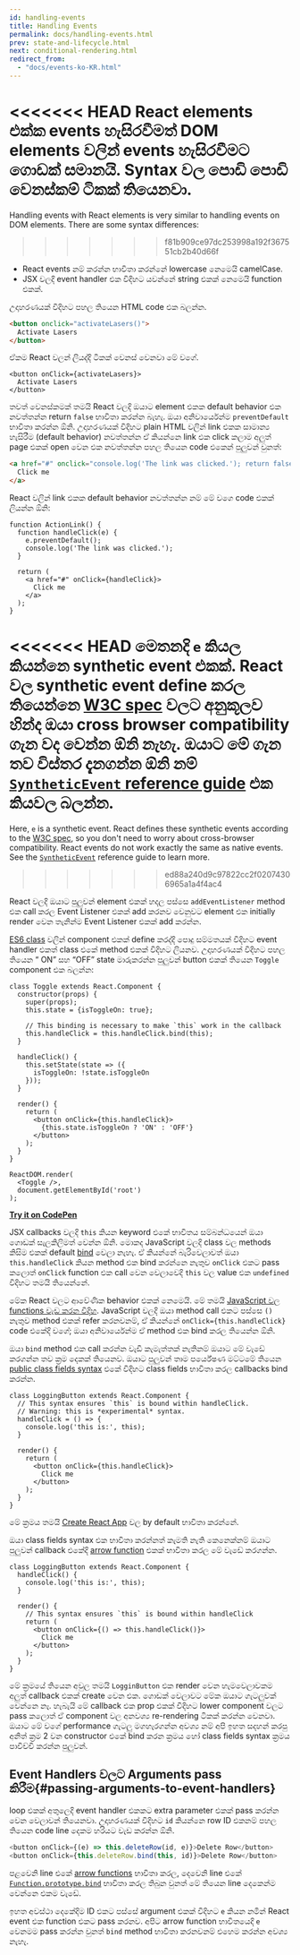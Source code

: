 ```yaml
---
id: handling-events
title: Handling Events
permalink: docs/handling-events.html
prev: state-and-lifecycle.html
next: conditional-rendering.html
redirect_from:
  - "docs/events-ko-KR.html"
---
```


<<<<<<< HEAD
React elements එක්ක events හැසිරවීමත් DOM elements වලින් events හැසිරවීමට ගොඩක් සමානයි. Syntax වල පොඩි පොඩි වෙනස්කම් ටිකක් තියෙනවා.
=======
Handling events with React elements is very similar to handling events on DOM elements. There are some syntax differences:
>>>>>>> f81b909ce97dc253998a192f367551cb2b40d66f

* React events නම් කරන්න භාවිතා කරන්නේ lowercase නෙමෙයි camelCase.
* JSX වලදි event handler එක විදිහට යවන්නේ string එකක් නෙමෙයි function එකක්.

උදාහරණයක් විදිහට පහල තියෙන HTML code එක බලන්න.

```html
<button onclick="activateLasers()">
  Activate Lasers
</button>
```

ඒකම React වලන් ලියද්දි ටිකක් වෙනස් වෙනවා මේ වගේ.

```js{1}
<button onClick={activateLasers}>
  Activate Lasers
</button>
```

තවත් වෙනස්කමක් තමයි React වලදි ඔයාට element එකක default behavior එක නවත්තන්න return `false` භාවිතා කරන්න බැහැ. ඔයා අනිවාර්යෙන්ම `preventDefault` භාවිතා කරන්න ඕනි.
උදාහරණයක් විදිහට plain HTML වලින් link එකක සාමාන්‍ය හැසිරීම (default behavior) නවත්තන්න ඒ කියන්නෙ link එක click කලාම  අලුත් page එකක් open වෙන එක නවත්තන්න පහල තියෙන code එකෙන් පුලුවන් වුනත්:

```html
<a href="#" onclick="console.log('The link was clicked.'); return false">
  Click me
</a>
```

React වලින් link එකක default behavior නවත්තන්න නම් මේ වගෙ code එකක් ලියන්න ඕනි:

```js{2-5,8}
function ActionLink() {
  function handleClick(e) {
    e.preventDefault();
    console.log('The link was clicked.');
  }

  return (
    <a href="#" onClick={handleClick}>
      Click me
    </a>
  );
}
```

<<<<<<< HEAD
මෙතනදි `e` කියල කියන්නෙ synthetic event  එකක්. React වල synthetic event define කරල තියෙන්නෙ [W3C spec](https://www.w3.org/TR/DOM-Level-3-Events/) වලට අනුකූලව හින්ද ඔයා cross browser compatibility ගැන වද වෙන්න ඕනි නැහැ. ඔයාට මේ ගැන තව විස්තර දැනගන්න ඕනි නම් [`SyntheticEvent` reference guide](/docs/events.html) එක කියවල බලන්න.
=======
Here, `e` is a synthetic event. React defines these synthetic events according to the [W3C spec](https://www.w3.org/TR/DOM-Level-3-Events/), so you don't need to worry about cross-browser compatibility. React events do not work exactly the same as native events. See the [`SyntheticEvent`](/docs/events.html) reference guide to learn more.
>>>>>>> ed88a240d9c97822cc2f02074306965a1a4f4ac4

React වලදි ඔයාට පුලුවන් element එකක් හදල පස්සෙ `addEventListener` method එක call කරල Event Listener එකක් add කරනව වෙනුවට element එක initially render වෙන තැනින්ම Event Listener එකක් add කරන්න.

[ES6 class](https://developer.mozilla.org/en/docs/Web/JavaScript/Reference/Classes) වලින් component එකක් define කරද්දි පොදු සම්මතයක් විදිහට event handler එකත් class එකේ method එකක් විදිහට ලියනව. උදාහරණයක් විදිහට පහල තියෙන “ ON” සහ “OFF” state මාරුකරන්න පුලුවන් button එකක් තියෙන `Toggle` component එක බලන්න:

```js{6,7,10-14,18}
class Toggle extends React.Component {
  constructor(props) {
    super(props);
    this.state = {isToggleOn: true};

    // This binding is necessary to make `this` work in the callback
    this.handleClick = this.handleClick.bind(this);
  }

  handleClick() {
    this.setState(state => ({
      isToggleOn: !state.isToggleOn
    }));
  }

  render() {
    return (
      <button onClick={this.handleClick}>
        {this.state.isToggleOn ? 'ON' : 'OFF'}
      </button>
    );
  }
}

ReactDOM.render(
  <Toggle />,
  document.getElementById('root')
);
```

[**Try it on CodePen**](https://codepen.io/gaearon/pen/xEmzGg?editors=0010)

JSX callbacks වලදි `this` කියන keyword එකේ භාවිතය සම්බන්ධයෙන් ඔයා ගොඩක් සැලකිලිමත් වෙන්න ඕනි. මොකද JavaScript වලදි class වල methods කිසිම එකක් default [bind](https://developer.mozilla.org/en/docs/Web/JavaScript/Reference/Global_objects/Function/bind) වෙලා නැහැ. ඒ කියන්නේ බැරිවෙලාවත් ඔයා `this.handleClick` කියන method එක bind කරන්නෙ නැතුව `onClick` එකට pass කලොත්  `onClick` function එක call වෙන වෙලාවෙදි `this` වල value එක `undefined` විදිහට තමයි තියෙන්නේ.

මේක React වලට ආවේණික behavior එකක් නෙමෙයි. මේ තමයි [JavaScript වල functions වැඩ කරන විදිහ](https://www.smashingmagazine.com/2014/01/understanding-javascript-function-prototype-bind/). JavaScript වලදි ඔයා method call එකට පස්සෙ `()` නැතුව method එකක් refer කරනවනම්, ඒ කියන්නේ `onClick={this.handleClick}` code එකේදි වගේ; ඔයා අනිවාර්යෙන්ම ඒ method එක bind කරල තියෙන්න ඕනි.

ඔයා `bind`  method එක call කරන්න වැඩි කැමැත්තක් නැතිනම් ඔයාට මේ වැඩේ කරගන්න තව ක්‍රම දෙකක් තියෙනව. ඔයාට පුලුවන් තාම පර්යේෂණ මට්ටමේ තියෙන [public class fields syntax](https://babeljs.io/docs/plugins/transform-class-properties/)  එකේ විදිහට class fields භාවිතා කරල callbacks bind කරන්න.

```js{2-6}
class LoggingButton extends React.Component {
  // This syntax ensures `this` is bound within handleClick.
  // Warning: this is *experimental* syntax.
  handleClick = () => {
    console.log('this is:', this);
  }

  render() {
    return (
      <button onClick={this.handleClick}>
        Click me
      </button>
    );
  }
}
```

මේ ක්‍රමය තමයි [Create React App](https://github.com/facebookincubator/create-react-app) වල by default භාවිතා කරන්නේ.

ඔයා class fields syntax එක භාවිතා කරන්නත් කැමති නැති කෙනෙක්නම් ඔයාට පුලුවන් callback එකේදි [arrow function](https://developer.mozilla.org/en/docs/Web/JavaScript/Reference/Functions/Arrow_functions) එකක් භාවිතා කරල මේ වැඩේ කරගන්න.

```js{7-9}
class LoggingButton extends React.Component {
  handleClick() {
    console.log('this is:', this);
  }

  render() {
    // This syntax ensures `this` is bound within handleClick
    return (
      <button onClick={() => this.handleClick()}>
        Click me
      </button>
    );
  }
}
```

මේ ක්‍රමයේ තියෙන අවුල තමයි `LogginButton` එක render වෙන හැමවෙලාවකම අලුත් callback එකක් create වෙන එක. ගොඩක් වෙලාවට මේක ඔයාට ගැටලුවක් වෙන්නෙ නෑ. හැබැයි මේ callback එක prop එකක් විදිහට lower component වලට pass කලොත් ඒ component වල අනවශ්‍ය re-rendering ටිකක් කරන්න වෙනවා. ඔයාට මේ වගේ performance ගැටලු මගහැරගන්න අවශ්‍ය නම් අපි ඉහත සදහන් කරපු අනිත් ක්‍රම 2 වන constructor එකේ bind කරන ක්‍රමය හෝ class fields syntax  ක්‍රමය පාවිච්චි  කරන්න පුලුවන්.

## Event Handlers වලට Arguments pass කිරීම{#passing-arguments-to-event-handlers}

loop එකක් අතුලෙදි event handler එකකට extra parameter එකක් pass කරන්න වෙන වෙලාවන් තියෙනවා. උදාහරණයක් විදිහට `id` කියන්නෙ row ID එකනම් පහල තියෙන code line දෙකම හරියට වැඩ කරන්න ඕනි.

```js
<button onClick={(e) => this.deleteRow(id, e)}>Delete Row</button>
<button onClick={this.deleteRow.bind(this, id)}>Delete Row</button>
```

පළවෙනි line එකේ [arrow functions](https://developer.mozilla.org/en-US/docs/Web/JavaScript/Reference/Functions/Arrow_functions) භාවිතා කරල, දෙවෙනි line එකේ [`Function.prototype.bind`](https://developer.mozilla.org/en-US/docs/Web/JavaScript/Reference/Global_objects/Function/bind) භාවිතා කරල තිබුන වුනත් මේ තියෙන line දෙකෙන්ම වෙන්නෙ එකම වැඩේ.

ඉහත අවස්ථා දෙකේදිම ID එකට පස්සේ argument එකක් විදිහට `e` කියන නමින් React event එක function එකට pass කරනව.  අපිට arrow function භාවිතයෙදි `e` වෙනමම pass කරන්න වුනත් `bind` method භාවිතා කරනවනම් එහෙම කරන්න අවශ්‍ය නැහැ. 
